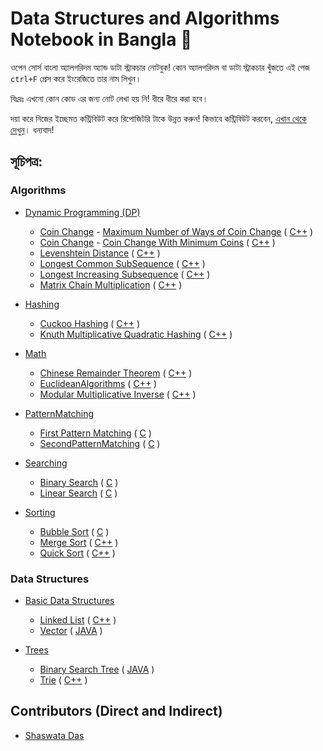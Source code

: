 # Data Structures and Algorithms Notebook in Bangla 📖

ওপেন সোর্স বাংলা অ্যালগরিদম অ্যান্ড ডাটা স্ট্রাকচার নোটবুক! কোন অ্যালগরিদম বা ডাটা স্ট্রাকচার খুঁজতে এই পেজ `ctrl+F` প্রেস করে ইংরেজিতে তার নাম লিখুন।

বিঃদ্রঃ এখনো কোন কোড এর জন্য নোট লেখা হয় নি! ধীরে ধীরে করা হবে।

দয়া করে নিজের ইচ্ছেমত কন্ট্রিবিউট করে রিপোজিটরি টাকে উন্নত করুন! কিভাবে কন্ট্রিবিউট করবেন, [এখান থেকে দেখুন](https://github.com/KhanShaheb34/Data-Structures-and-Algorithms-Notebook-Bangla/blob/master/CONTRIBUTE.md)। ধন্যবাদ!

## সূচিপত্র:

### Algorithms
* [Dynamic Programming (DP)](https://github.com/KhanShaheb34/Data-Structures-and-Algorithms-Notebook-Bangla/tree/master/Algorithms/DP)
  * [Coin Change](https://github.com/KhanShaheb34/Data-Structures-and-Algorithms-Notebook-Bangla/tree/master/Algorithms/DP/CoinChange) - [Maximum Number of Ways of Coin Change](https://github.com/KhanShaheb34/Data-Structures-and-Algorithms-Notebook-Bangla/tree/master/Algorithms/DP/CoinChange/CoinChangeMaximumWays/) ( [C++](https://github.com/KhanShaheb34/Data-Structures-and-Algorithms-Notebook-Bangla/tree/master/Algorithms/DP/CoinChange/CoinChangeMaximumWays/C%2B%2B) )
  * [Coin Change](https://github.com/KhanShaheb34/Data-Structures-and-Algorithms-Notebook-Bangla/tree/master/Algorithms/DP/CoinChange) - [Coin Change With Minimum Coins](https://github.com/KhanShaheb34/Data-Structures-and-Algorithms-Notebook-Bangla/tree/master/Algorithms/DP/CoinChange/CoinChangeWithMinimumCoin/) ( [C++](https://github.com/KhanShaheb34/Data-Structures-and-Algorithms-Notebook-Bangla/tree/master/Algorithms/DP/CoinChange/CoinChangeWithMinimumCoin/C%2B%2B) )
  * [Levenshtein Distance](https://github.com/KhanShaheb34/Data-Structures-and-Algorithms-Notebook-Bangla/tree/master/Algorithms/DP/LevenshteinDistance/) ( [C++](https://github.com/KhanShaheb34/Data-Structures-and-Algorithms-Notebook-Bangla/tree/master/Algorithms/DP/LevenshteinDistance/C%2B%2B) )
  * [Longest Common SubSequence](https://github.com/KhanShaheb34/Data-Structures-and-Algorithms-Notebook-Bangla/tree/master/Algorithms/DP/LongestCommonSubSequence/) ( [C++](https://github.com/KhanShaheb34/Data-Structures-and-Algorithms-Notebook-Bangla/tree/master/Algorithms/DP/LongestCommonSubSequence/C%2B%2B) )
  * [Longest Increasing Subsequence](https://github.com/KhanShaheb34/Data-Structures-and-Algorithms-Notebook-Bangla/tree/master/Algorithms/DP/LongestIncreasingSubsequence/) ( [C++](https://github.com/KhanShaheb34/Data-Structures-and-Algorithms-Notebook-Bangla/tree/master/Algorithms/DP/LongestIncreasingSubsequence/C%2B%2B) )
  * [Matrix Chain Multiplication](https://github.com/KhanShaheb34/Data-Structures-and-Algorithms-Notebook-Bangla/tree/master/Algorithms/DP/MatrixChainMultiplication/) ( [C++](https://github.com/KhanShaheb34/Data-Structures-and-Algorithms-Notebook-Bangla/tree/master/Algorithms/DP/MatrixChainMultiplication/C%2B%2B) )

* [Hashing](https://github.com/KhanShaheb34/Data-Structures-and-Algorithms-Notebook-Bangla/tree/master/Algorithms/Hashing)
  * [Cuckoo Hashing](https://github.com/KhanShaheb34/Data-Structures-and-Algorithms-Notebook-Bangla/tree/master/Algorithms/Hashing/CuckooHashing/) ( [C++](https://github.com/KhanShaheb34/Data-Structures-and-Algorithms-Notebook-Bangla/tree/master/Algorithms/Hashing/CuckooHashing/C%2B%2B) )
  * [Knuth Multiplicative Quadratic Hashing](https://github.com/KhanShaheb34/Data-Structures-and-Algorithms-Notebook-Bangla/tree/master/Algorithms/Hashing/KnuthMultiplicativeQuadraticHashing/) ( [C++](https://github.com/KhanShaheb34/Data-Structures-and-Algorithms-Notebook-Bangla/tree/master/Algorithms/Hashing/KnuthMultiplicativeQuadraticHashing/C%2B%2B) )

* [Math](https://github.com/KhanShaheb34/Data-Structures-and-Algorithms-Notebook-Bangla/tree/master/Algorithms/Maths)
  * [Chinese Remainder Theorem](https://github.com/KhanShaheb34/Data-Structures-and-Algorithms-Notebook-Bangla/tree/master/Algorithms/Maths/ChineseRemainderTheorem/) ( [C++](https://github.com/KhanShaheb34/Data-Structures-and-Algorithms-Notebook-Bangla/tree/master/Algorithms/Maths/ChineseRemainderTheorem/C%2B%2B) )
  * [EuclideanAlgorithms](https://github.com/KhanShaheb34/Data-Structures-and-Algorithms-Notebook-Bangla/tree/master/Algorithms/Maths/EuclideanAlgorithms/) ( [C++](https://github.com/KhanShaheb34/Data-Structures-and-Algorithms-Notebook-Bangla/tree/master/Algorithms/Maths/EuclideanAlgorithms/C%2B%2B) )
  * [Modular Multiplicative Inverse](https://github.com/KhanShaheb34/Data-Structures-and-Algorithms-Notebook-Bangla/tree/master/Algorithms/Maths/ModularMultiplicativeInverse/) ( [C++](https://github.com/KhanShaheb34/Data-Structures-and-Algorithms-Notebook-Bangla/tree/master/Algorithms/Maths/ModularMultiplicativeInverse/C%2B%2B) )

* [PatternMatching](https://github.com/KhanShaheb34/Data-Structures-and-Algorithms-Notebook-Bangla/tree/master/Algorithms/PatternMatching)
  * [First Pattern Matching](https://github.com/KhanShaheb34/Data-Structures-and-Algorithms-Notebook-Bangla/tree/master/Algorithms/PatternMatching/FirstPatternMatching/) ( [C](https://github.com/KhanShaheb34/Data-Structures-and-Algorithms-Notebook-Bangla/tree/master/Algorithms/PatternMatching/FirstPatternMatching/C) )
  * [SecondPatternMatching](https://github.com/KhanShaheb34/Data-Structures-and-Algorithms-Notebook-Bangla/tree/master/Algorithms/PatternMatching/SecondPatternMatching/) ( [C](https://github.com/KhanShaheb34/Data-Structures-and-Algorithms-Notebook-Bangla/tree/master/Algorithms/PatternMatching/SecondPatternMatching/C) )

* [Searching](https://github.com/KhanShaheb34/Data-Structures-and-Algorithms-Notebook-Bangla/tree/master/Algorithms/Searching)
  * [Binary Search](https://github.com/KhanShaheb34/Data-Structures-and-Algorithms-Notebook-Bangla/tree/master/Algorithms/Searching/BinarySearch/) ( [C](https://github.com/KhanShaheb34/Data-Structures-and-Algorithms-Notebook-Bangla/tree/master/Algorithms/Searching/BinarySearch/C) )
  * [Linear Search](https://github.com/KhanShaheb34/Data-Structures-and-Algorithms-Notebook-Bangla/tree/master/Algorithms/Searching/LinearSearch/) ( [C](https://github.com/KhanShaheb34/Data-Structures-and-Algorithms-Notebook-Bangla/tree/master/Algorithms/Searching/LinearSearch/C) )

* [Sorting](https://github.com/KhanShaheb34/Data-Structures-and-Algorithms-Notebook-Bangla/tree/master/Algorithms/Sorting)
  * [Bubble Sort](https://github.com/KhanShaheb34/Data-Structures-and-Algorithms-Notebook-Bangla/tree/master/Algorithms/Sorting/BubbleSort/) ( [C](https://github.com/KhanShaheb34/Data-Structures-and-Algorithms-Notebook-Bangla/tree/master/Algorithms/Sorting/BubbleSort/C) )
  * [Merge Sort](https://github.com/KhanShaheb34/Data-Structures-and-Algorithms-Notebook-Bangla/tree/master/Algorithms/Sorting/MergeSort/) ( [C++](https://github.com/KhanShaheb34/Data-Structures-and-Algorithms-Notebook-Bangla/tree/master/Algorithms/Sorting/MergeSort/C%2B%2B) )
  * [Quick Sort](https://github.com/KhanShaheb34/Data-Structures-and-Algorithms-Notebook-Bangla/tree/master/Algorithms/Sorting/QuickSort/) ( [C++](https://github.com/KhanShaheb34/Data-Structures-and-Algorithms-Notebook-Bangla/tree/master/Algorithms/Sorting/QuickSort/C%2B%2B) )

### Data Structures
* [Basic Data Structures](https://github.com/KhanShaheb34/Data-Structures-and-Algorithms-Notebook-Bangla/tree/master/DataStructures/BasicDataStructures)
  * [Linked List](https://github.com/KhanShaheb34/Data-Structures-and-Algorithms-Notebook-Bangla/tree/master/DataStructures/BasicDataStructures/LinkedList/) ( [C++](https://github.com/KhanShaheb34/Data-Structures-and-Algorithms-Notebook-Bangla/tree/master/DataStructures/BasicDataStructures/LinkedList/C%2B%2B) )
  * [Vector](https://github.com/KhanShaheb34/Data-Structures-and-Algorithms-Notebook-Bangla/tree/master/DataStructures/BasicDataStructures/Vector/) ( [JAVA](https://github.com/KhanShaheb34/Data-Structures-and-Algorithms-Notebook-Bangla/tree/master/DataStructures/BasicDataStructures/Vector/Java) )

* [Trees](https://github.com/KhanShaheb34/Data-Structures-and-Algorithms-Notebook-Bangla/tree/master/DataStructures/Trees)
  * [Binary Search Tree](https://github.com/KhanShaheb34/Data-Structures-and-Algorithms-Notebook-Bangla/tree/master/DataStructures/Trees/BinarySearchTree/) ( [JAVA](https://github.com/KhanShaheb34/Data-Structures-and-Algorithms-Notebook-Bangla/tree/master/DataStructures/Trees/BinarySearchTree/Java) )
  * [Trie](https://github.com/KhanShaheb34/Data-Structures-and-Algorithms-Notebook-Bangla/tree/master/DataStructures/Trees/Trie/) ( [C++](https://github.com/KhanShaheb34/Data-Structures-and-Algorithms-Notebook-Bangla/tree/master/DataStructures/Trees/Trie/C%2B%2B) )

## Contributors (Direct and Indirect)
* [Shaswata Das](https://github.com/shaswata56/)
